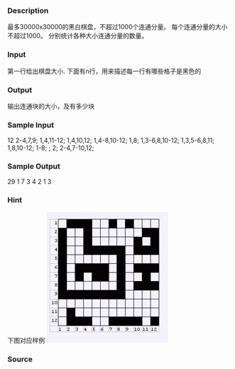 
### Description
最多30000x30000的黑白棋盘，不超过1000个连通分量。
每个连通分量的大小不超过1000。
分别统计各种大小连通分量的数量。

### Input
第一行给出棋盘大小.
下面有n行，用来描述每一行有哪些格子是黑色的
### Output
输出连通块的大小，及有多少块 
### Sample Input
12
2-4,7,9;
1,4,11-12;
1,4,10,12;
1,4-8,10-12;
1,8;
1,3-6,8,10-12;
1,3,5-6,8,11;
1,8,10-12;
1-8;
;
2;
2-4,7-10,12;
### Sample Output
29 1
7 3
4 2
1 3
### Hint
下图对应样例 
![](/images/1364.jpg)
### Source
